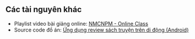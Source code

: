 ## Các tài nguyên khác

* Playlist video bài giảng online: [NMCNPM - Online Class](https://www.youtube.com/playlist?list=PLD-uU9PUNiZZm6hiVpoQXfYJ4DNwWJG0r)
* Source code đồ án: [Ứng dụng review sách truyện trên di động (Android)](https://github.com/tanthokg/CSC13002_Intro2SE)
